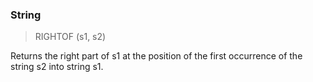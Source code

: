 ### String

> RIGHTOF (s1, s2)

Returns the right part of s1 at the position of the first occurrence of the string s2 into string s1.

